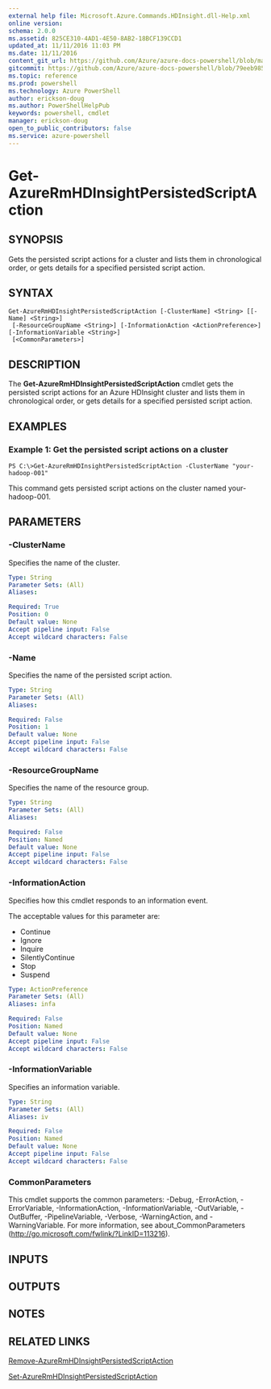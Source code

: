 ```yaml
---
external help file: Microsoft.Azure.Commands.HDInsight.dll-Help.xml
online version: 
schema: 2.0.0
ms.assetid: 825CE310-4AD1-4E50-8AB2-18BCF139CCD1
updated_at: 11/11/2016 11:03 PM
ms.date: 11/11/2016
content_git_url: https://github.com/Azure/azure-docs-powershell/blob/master/azureps-cmdlets-docs/ResourceManager/AzureRM.HDInsight/v2.1.0/Get-AzureRmHDInsightPersistedScriptAction.md
gitcommit: https://github.com/Azure/azure-docs-powershell/blob/79eeb985ea480979357fb4695832a0c3d29a48bf/azureps-cmdlets-docs/ResourceManager/AzureRM.HDInsight/v2.1.0/Get-AzureRmHDInsightPersistedScriptAction.md
ms.topic: reference
ms.prod: powershell
ms.technology: Azure PowerShell
author: erickson-doug
ms.author: PowerShellHelpPub
keywords: powershell, cmdlet
manager: erickson-doug
open_to_public_contributors: false
ms.service: azure-powershell
---
```


# Get-AzureRmHDInsightPersistedScriptAction

## SYNOPSIS
Gets the persisted script actions for a cluster and lists them in chronological order, or gets details for a specified persisted script action.

## SYNTAX

```
Get-AzureRmHDInsightPersistedScriptAction [-ClusterName] <String> [[-Name] <String>]
 [-ResourceGroupName <String>] [-InformationAction <ActionPreference>] [-InformationVariable <String>]
 [<CommonParameters>]
```

## DESCRIPTION
The **Get-AzureRmHDInsightPersistedScriptAction** cmdlet gets the persisted script actions for an Azure HDInsight cluster and lists them in chronological order, or gets details for a specified persisted script action.

## EXAMPLES

### Example 1: Get the persisted script actions on a cluster
```
PS C:\>Get-AzureRmHDInsightPersistedScriptAction -ClusterName "your-hadoop-001"
```

This command gets persisted script actions on the cluster named your-hadoop-001.

## PARAMETERS

### -ClusterName
Specifies the name of the cluster.

```yaml
Type: String
Parameter Sets: (All)
Aliases: 

Required: True
Position: 0
Default value: None
Accept pipeline input: False
Accept wildcard characters: False
```

### -Name
Specifies the name of the persisted script action.

```yaml
Type: String
Parameter Sets: (All)
Aliases: 

Required: False
Position: 1
Default value: None
Accept pipeline input: False
Accept wildcard characters: False
```

### -ResourceGroupName
Specifies the name of the resource group.

```yaml
Type: String
Parameter Sets: (All)
Aliases: 

Required: False
Position: Named
Default value: None
Accept pipeline input: False
Accept wildcard characters: False
```

### -InformationAction
Specifies how this cmdlet responds to an information event.

The acceptable values for this parameter are:

- Continue
- Ignore
- Inquire
- SilentlyContinue
- Stop
- Suspend

```yaml
Type: ActionPreference
Parameter Sets: (All)
Aliases: infa

Required: False
Position: Named
Default value: None
Accept pipeline input: False
Accept wildcard characters: False
```

### -InformationVariable
Specifies an information variable.

```yaml
Type: String
Parameter Sets: (All)
Aliases: iv

Required: False
Position: Named
Default value: None
Accept pipeline input: False
Accept wildcard characters: False
```

### CommonParameters
This cmdlet supports the common parameters: -Debug, -ErrorAction, -ErrorVariable, -InformationAction, -InformationVariable, -OutVariable, -OutBuffer, -PipelineVariable, -Verbose, -WarningAction, and -WarningVariable. For more information, see about_CommonParameters (http://go.microsoft.com/fwlink/?LinkID=113216).

## INPUTS

## OUTPUTS

## NOTES

## RELATED LINKS

[Remove-AzureRmHDInsightPersistedScriptAction](xref:ResourceManager/AzureRM.HDInsight/v2.1.0/Remove-AzureRmHDInsightPersistedScriptAction.md)

[Set-AzureRmHDInsightPersistedScriptAction](xref:ResourceManager/AzureRM.HDInsight/v2.1.0/Set-AzureRmHDInsightPersistedScriptAction.md)


